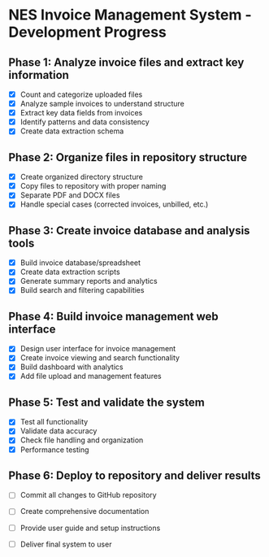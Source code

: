 # NES Invoice Management System - Development Progress

## Phase 1: Analyze invoice files and extract key information
- [x] Count and categorize uploaded files
- [x] Analyze sample invoices to understand structure
- [x] Extract key data fields from invoices
- [x] Identify patterns and data consistency
- [x] Create data extraction schema

## Phase 2: Organize files in repository structure
- [x] Create organized directory structure
- [x] Copy files to repository with proper naming
- [x] Separate PDF and DOCX files
- [x] Handle special cases (corrected invoices, unbilled, etc.)

## Phase 3: Create invoice database and analysis tools
- [x] Build invoice database/spreadsheet
- [x] Create data extraction scripts
- [x] Generate summary reports and analytics
- [x] Build search and filtering capabilities

## Phase 4: Build invoice management web interface
- [x] Design user interface for invoice management
- [x] Create invoice viewing and search functionality
- [x] Build dashboard with analytics
- [x] Add file upload and management features

## Phase 5: Test and validate the system
- [x] Test all functionality
- [x] Validate data accuracy
- [x] Check file handling and organization
- [x] Performance testing

## Phase 6: Deploy to repository and deliver results
- [ ] Commit all changes to GitHub repository
- [ ] Create comprehensive documentation
- [ ] Provide user guide and setup instructions
- [ ] Deliver final system to user

